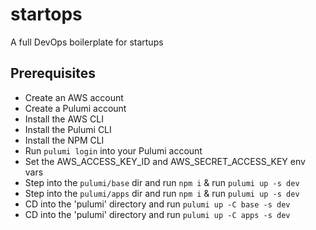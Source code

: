 # startops
A full DevOps boilerplate for startups

## Prerequisites
 - Create an AWS account
 - Create a Pulumi account
 - Install the AWS CLI
 - Install the Pulumi CLI
 - Install the NPM CLI
 - Run `pulumi login` into your Pulumi account
 - Set the AWS_ACCESS_KEY_ID and AWS_SECRET_ACCESS_KEY env vars
 - Step into the `pulumi/base` dir and run `npm i` & run `pulumi up -s dev`
 - Step into the `pulumi/apps` dir and run `npm i` & run `pulumi up -s dev`
 - CD into the 'pulumi' directory and run `pulumi up -C base -s dev`
 - CD into the 'pulumi' directory and run `pulumi up -C apps -s dev`
